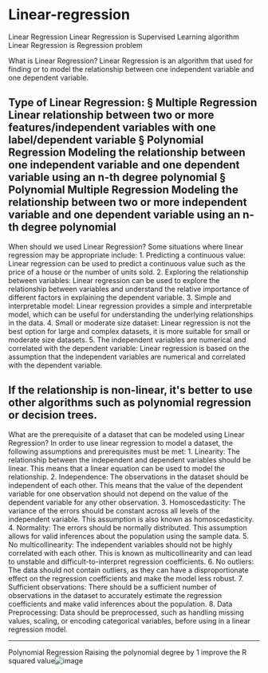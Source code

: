 # Linear-regression

Linear Regression
Linear Regression is Supervised Learning algorithm
Linear Regression is Regression problem

What is Linear Regression?
	Linear Regression is an algorithm that used for finding or to model the relationship between one independent variable and one dependent variable.
	
Type of Linear Regression:
	§ Multiple Regression
		Linear relationship between two or more features/independent variables with one label/dependent variable
	§ Polynomial Regression
		Modeling the relationship between one independent variable and one dependent variable using an n-th degree polynomial 
	§ Polynomial Multiple Regression
		Modeling the relationship between two or more independent variable and one dependent variable using an n-th degree polynomial 
-------------------------------------------------------------------------------------------------------------------

When should we used Linear Regression?
Some situations where linear regression may be appropriate include:
	1. Predicting a continuous value: Linear regression can be used to predict a continuous value such as the price of a house or the number of units sold.
	2. Exploring the relationship between variables: Linear regression can be used to explore the relationship between variables and understand the relative importance of different factors in explaining the dependent variable.
	3. Simple and interpretable model: Linear regression provides a simple and interpretable model, which can be useful for understanding the underlying relationships in the data.
	4. Small or moderate size dataset: Linear regression is not the best option for large and complex datasets, it is more suitable for small or moderate size datasets.
	5. The independent variables are numerical and correlated with the dependent variable: Linear regression is based on the assumption that the independent variables are numerical and correlated with the dependent variable.
	
If the relationship is non-linear, it's better to use other algorithms such as polynomial regression or decision trees.
-------------------------------------------------------------------------------------------------------------------

What are the prerequisite of a dataset that can be modeled using Linear Regression?
In order to use linear regression to model a dataset, the following assumptions and prerequisites must be met:
	1. Linearity: The relationship between the independent and dependent variables should be linear. This means that a linear equation can be used to model the relationship.
	2. Independence: The observations in the dataset should be independent of each other. This means that the value of the dependent variable for one observation should not depend on the value of the dependent variable for any other observation.
	3. Homoscedasticity: The variance of the errors should be constant across all levels of the independent variable. This assumption is also known as homoscedasticity.
	4. Normality: The errors should be normally distributed. This assumption allows for valid inferences about the population using the sample data.
	5. No multicollinearity: The independent variables should not be highly correlated with each other. This is known as multicollinearity and can lead to unstable and difficult-to-interpret regression coefficients.
	6. No outliers: The data should not contain outliers, as they can have a disproportionate effect on the regression coefficients and make the model less robust.
	7. Sufficient observations: There should be a sufficient number of observations in the dataset to accurately estimate the regression coefficients and make valid inferences about the population.
	8. Data Preprocessing: Data should be preprocessed, such as handling missing values, scaling, or encoding categorical variables, before using in a linear regression model.
	
-------------------------------------------------------------------------------------------------------------------
Polynomial Regression
Raising the polynomial degree by 1 improve the R squared value![image](https://user-images.githubusercontent.com/126078264/220904397-a097b335-1e2f-4314-9f3b-9da6db76f752.png)

